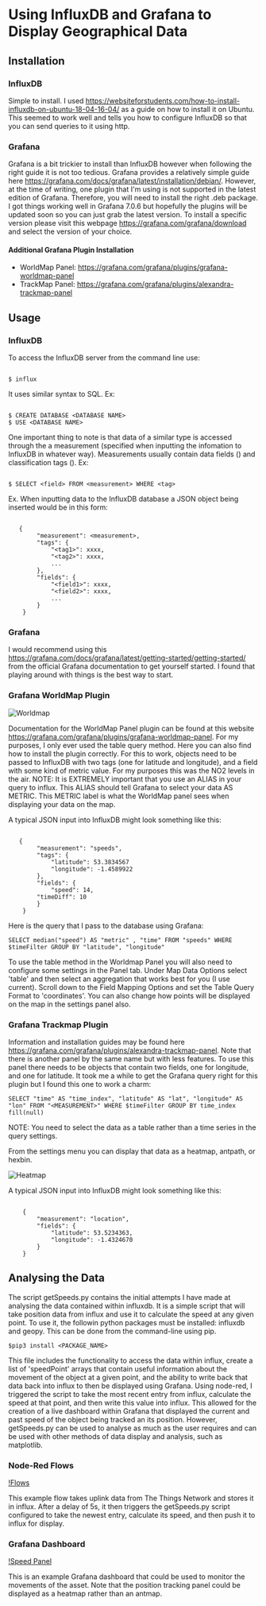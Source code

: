 # Using InfluxDB and Grafana to Display Geographical Data

## Installation

### InfluxDB

Simple to install. I used https://websiteforstudents.com/how-to-install-influxdb-on-ubuntu-18-04-16-04/ as a guide on how to install it on Ubuntu. This seemed to work well and tells you how to configure InfluxDB so that you can send queries to it using http.

### Grafana

Grafana is a bit trickier to install than InfluxDB however when following the right guide it is not too tedious. Grafana provides a relatively
simple guide here https://grafana.com/docs/grafana/latest/installation/debian/. However, at the time of writing, one plugin that I'm using is
not supported in the latest edition of Grafana. Therefore, you will need to install the right .deb package. I got things working well in Grafana 7.0.6 but hopefully the plugins will be updated soon so you can just grab the latest version. To install a specific version please visit this webpage https://grafana.com/grafana/download and select the version of your choice.

#### Additional Grafana Plugin Installation

* WorldMap Panel: https://grafana.com/grafana/plugins/grafana-worldmap-panel
* TrackMap Panel: https://grafana.com/grafana/plugins/alexandra-trackmap-panel

## Usage

### InfluxDB

To access the InfluxDB server from the command line use:

```

$ influx

```
It uses similar syntax to SQL. Ex:

```

$ CREATE DATABASE <DATABASE NAME>
$ USE <DATABASE NAME>

```

One important thing to note is that data of a similar type is accessed through the a measurement (specified when inputting the infomation to InfluxDB in whatever way). Measurements usually contain data fields (<field>) and classification tags (<tag>). Ex:

```

$ SELECT <field> FROM <measurement> WHERE <tag>

```

Ex. When inputting data to the InfluxDB database a JSON object being inserted would be in this form:

```

   {
        "measurement": <measurement>,
        "tags": {
            "<tag1>": xxxx,
            "<tag2>": xxxx,
            ... 
        },
        "fields": {
            "<field1>": xxxx,
            "<field2>": xxxx,
            ...
        }
    }

```

### Grafana

I would recommend using this https://grafana.com/docs/grafana/latest/getting-started/getting-started/ from the official Grafana documentation to get yourself started. I found that playing around with things is the best way to start.

### Grafana WorldMap Plugin

![Worldmap](https://github.com/SteveAJubb/IoTInternships/blob/assetTracking/airData.png)


Documentation for the WorldMap Panel plugin can be found at this website https://grafana.com/grafana/plugins/grafana-worldmap-panel. For my purposes, I only ever used the table query method. Here you can also find how to install the plugin correctly. For this to work, objects need to be passed to InfluxDB with two tags (one for latitude and longitude), and a field with some kind of metric value. For my purposes this was the NO2 levels in the air. NOTE: It is EXTREMELY important that you use an ALIAS in your query to influx. This ALIAS should tell Grafana to select your data AS METRIC. This METRIC label is what the WorldMap panel sees when displaying your data on the map.

A typical JSON input into InfluxDB might look something like this:

```

   {
        "measurement": "speeds",
        "tags": {
            "latitude": 53.3834567
            "longitude": -1.4589922
        },
        "fields": {
            "speed": 14,
	    "timeDiff": 10
        }
    }

```
Here is the query that I pass to the database using Grafana:

```
SELECT median("speed") AS "metric" , "time" FROM "speeds" WHERE $timeFilter GROUP BY "latitude", "longitude"
```

To use the table method in the Worldmap Panel you will also need to configure some settings in the Panel tab. Under Map Data Options select 'table' and then select an aggregation that works best for you (I use current). Scroll down to the Field Mapping Options and set the Table Query Format to 'coordinates'. You can also change how points will be displayed on the map in the settings panel also.

### Grafana Trackmap Plugin

Information and installation guides may be found here https://grafana.com/grafana/plugins/alexandra-trackmap-panel. Note that there is another panel by the same name but with less features. To use this panel there needs to be objects that contain two fields, one for longitude, and one for latitude. It took me a while to get the Grafana query right for this plugin but I found this one to work a charm: 

```
SELECT "time" AS "time_index", "latitude" AS "lat", "longitude" AS "lon" FROM "<MEASUREMENT>" WHERE $timeFilter GROUP BY time_index fill(null)

```

NOTE: You need to select the data as a table rather than a time series in the query settings.

From the settings menu you can display that data as a heatmap, antpath, or hexbin.

![Heatmap](https://github.com/SteveAJubb/IoTInternships/blob/assetTracking/heatMap.png)

A typical JSON input into InfluxDB might look something like this:

```

    {
        "measurement": "location",
        "fields": {
            "latitude": 53.5234363,
            "longitude": -1.4324670
        }
    }

```

## Analysing the Data

The script getSpeeds.py contains the initial attempts I have made at analysing the data contained within influxdb. It is a simple script that will take position data from influx and use it to calculate the speed at any given point. To use it, the followin python packages must be installed: influxdb and geopy. This can be done from the command-line using pip.

```
$pip3 install <PACKAGE_NAME>
```

This file includes the functionality to access the data within influx, create a list of 'speedPoint' arrays that contain useful information about the movement of the object at a given point, and the ability to write back that data back into influx to then be displayed using Grafana. Using node-red, I triggered the script to take the most recent entry from influx, calculate the speed at that point, and then write this value into influx. This allowed for the creation of a live dashboard within Grafana that displayed the current and past speed of the object being tracked an its position. However, getSpeeds.py can be used to analyse as much as the user requires and can be used with other methods of data display and analysis, such as matplotlib.

### Node-Red Flows
[!Flows](https://github.com/SteveAJubb/IoTInternships/blob/assetTracking/speedFlows.png)

This example flow takes uplink data from The Things Network and stores it in influx. After a delay of 5s, it then triggers the getSpeeds.py script configured to take the newest entry, calculate its speed, and then push it to influx for display.

### Grafana Dashboard

[!Speed Panel](https://github.com/SteveAJubb/IoTInternships/blob/assetTracking/grafanaSpeedPanel.png)

This is an example Grafana dashboard that could be used to monitor the movements of the asset. Note that the position tracking panel could be displayed as a heatmap rather than an antmap.


